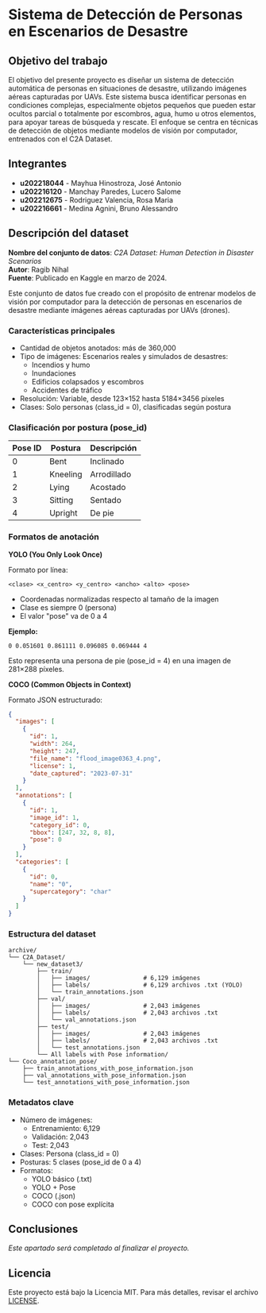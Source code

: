 # Sistema de Detección de Personas en Escenarios de Desastre

## Objetivo del trabajo

El objetivo del presente proyecto es diseñar un sistema de detección automática de personas en situaciones de desastre, utilizando imágenes aéreas capturadas por UAVs. Este sistema busca identificar personas en condiciones complejas, especialmente objetos pequeños que pueden estar ocultos parcial o totalmente por escombros, agua, humo u otros elementos, para apoyar tareas de búsqueda y rescate. El enfoque se centra en técnicas de detección de objetos mediante modelos de visión por computador, entrenados con el C2A Dataset.

## Integrantes

- **u202218044** - Mayhua Hinostroza, José Antonio
- **u202216120** - Manchay Paredes, Lucero Salome
- **u202212675** - Rodriguez Valencia, Rosa Maria
- **u202216661** - Medina Agnini, Bruno Alessandro

## Descripción del dataset

**Nombre del conjunto de datos**: *C2A Dataset: Human Detection in Disaster Scenarios*\
**Autor**: Ragib Nihal\
**Fuente**: Publicado en Kaggle en marzo de 2024.

Este conjunto de datos fue creado con el propósito de entrenar modelos de visión por computador para la detección de personas en escenarios de desastre mediante imágenes aéreas capturadas por UAVs (drones).

### Características principales

- Cantidad de objetos anotados: más de 360,000
- Tipo de imágenes: Escenarios reales y simulados de desastres:
  - Incendios y humo
  - Inundaciones
  - Edificios colapsados y escombros
  - Accidentes de tráfico
- Resolución: Variable, desde 123×152 hasta 5184×3456 píxeles
- Clases: Solo personas (class\_id = 0), clasificadas según postura

### Clasificación por postura (pose\_id)

| Pose ID | Postura  | Descripción |
| ------- | -------- | ----------- |
| 0       | Bent     | Inclinado   |
| 1       | Kneeling | Arrodillado |
| 2       | Lying    | Acostado    |
| 3       | Sitting  | Sentado     |
| 4       | Upright  | De pie      |

### Formatos de anotación

**YOLO (You Only Look Once)**

Formato por línea:

```
<clase> <x_centro> <y_centro> <ancho> <alto> <pose>
```

- Coordenadas normalizadas respecto al tamaño de la imagen
- Clase es siempre 0 (persona)
- El valor "pose" va de 0 a 4

**Ejemplo:**

```
0 0.051601 0.861111 0.096085 0.069444 4
```

Esto representa una persona de pie (pose\_id = 4) en una imagen de 281×288 píxeles.

**COCO (Common Objects in Context)**

Formato JSON estructurado:

```json
{
  "images": [
    {
      "id": 1,
      "width": 264,
      "height": 247,
      "file_name": "flood_image0363_4.png",
      "license": 1,
      "date_captured": "2023-07-31"
    }
  ],
  "annotations": [
    {
      "id": 1,
      "image_id": 1,
      "category_id": 0,
      "bbox": [247, 32, 8, 8],
      "pose": 0
    }
  ],
  "categories": [
    {
      "id": 0,
      "name": "0",
      "supercategory": "char"
    }
  ]
}
```

### Estructura del dataset

```
archive/
└── C2A_Dataset/
    └── new_dataset3/
        ├── train/
        │   ├── images/               # 6,129 imágenes
        │   ├── labels/               # 6,129 archivos .txt (YOLO)
        │   └── train_annotations.json
        ├── val/
        │   ├── images/               # 2,043 imágenes
        │   ├── labels/               # 2,043 archivos .txt
        │   └── val_annotations.json
        ├── test/
        │   ├── images/               # 2,043 imágenes
        │   ├── labels/               # 2,043 archivos .txt
        │   └── test_annotations.json
        └── All labels with Pose information/
└── Coco_annotation_pose/
    ├── train_annotations_with_pose_information.json
    ├── val_annotations_with_pose_information.json
    └── test_annotations_with_pose_information.json
```

### Metadatos clave

- Número de imágenes:
  - Entrenamiento: 6,129
  - Validación: 2,043
  - Test: 2,043
- Clases: Persona (class\_id = 0)
- Posturas: 5 clases (pose\_id de 0 a 4)
- Formatos:
  - YOLO básico (.txt)
  - YOLO + Pose
  - COCO (.json)
  - COCO con pose explícita

## Conclusiones

*Este apartado será completado al finalizar el proyecto.*

## Licencia

Este proyecto está bajo la Licencia MIT. Para más detalles, revisar el archivo [LICENSE](./LICENSE).

